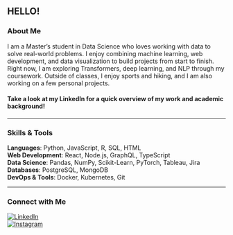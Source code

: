 ## HELLO!

### About Me  

I am a Master’s student in Data Science who loves working with data to solve real-world problems. I enjoy combining machine learning, web development, and data visualization to build projects from start to finish. Right now, I am exploring Transformers, deep learning, and NLP through my coursework. Outside of classes, I enjoy sports and hiking, and I am also working on a few personal projects.

#### Take a look at my LinkedIn for a quick overview of my work and academic background!
---

### Skills & Tools

**Languages**: Python, JavaScript, R, SQL, HTML  
**Web Development**: React, Node.js, GraphQL, TypeScript  
**Data Science**: Pandas, NumPy, Scikit-Learn, PyTorch, Tableau, Jira <br >
**Databases**: PostgreSQL, MongoDB  
**DevOps & Tools**: Docker, Kubernetes, Git  

---

### Connect with Me

[![LinkedIn](https://img.shields.io/badge/LinkedIn-Connect-blue?style=for-the-badge&logo=linkedin)](https://www.linkedin.com/in/haseeb-shaikh-281b59320/)  
[![Instagram](https://img.shields.io/badge/Instagram-Follow-pink?style=for-the-badge&logo=instagram)](https://instagram.com/shk_scoop)
